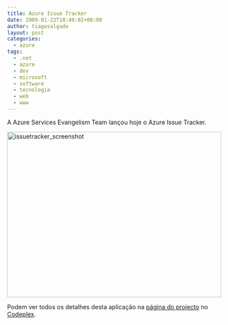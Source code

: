 ```yaml
---
title: Azure Issue Tracker
date: 2009-01-22T18:49:02+00:00
author: tiagosalgado
layout: post
categories:
  - azure
tags:
  - .net
  - azure
  - dev
  - microsoft
  - software
  - tecnologia
  - web
  - www
---
```

A Azure Services Evangelism Team lançou hoje o Azure Issue Tracker.

[<img class="aligncenter size-full wp-image-247" title="issuetracker_screenshot" src="http://oito.files.wordpress.com/2009/01/issuetracker_screenshot.jpg" alt="issuetracker_screenshot" width="500" height="386" />](http://oito.files.wordpress.com/2009/01/issuetracker_screenshot.jpg)

Podem ver todos os detalhes desta aplicação na <a href="http://www.codeplex.com/azureissuetracker" target="_blank">página do projecto</a> no <a title="Codeplex" href="http://www.codeplex.com" target="_blank">Codeplex</a>.